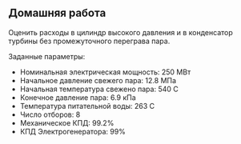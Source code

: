 ## Домашняя работа

Оценить расходы в цилиндр высокого давления и в конденсатор турбины без промежуточного переграва пара.

Заданные параметры:
* Номинальная электрическая мощность: 250 МВт
* Начальное давление свежего пара: 12.8 МПа
* Начальная температура свежено пара: 540 C
* Конечное давление пара: 6.9 кПа
* Температура питательной воды:  263 C
* Число отборов: 8
* Механическое КПД: 99.2%
* КПД Электрогенератора: 99%
